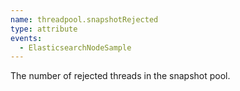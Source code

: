 ```yaml
---
name: threadpool.snapshotRejected
type: attribute
events:
  - ElasticsearchNodeSample
---
```


The number of rejected threads in the snapshot pool.